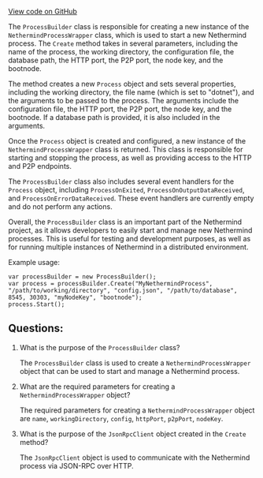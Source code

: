 [View code on GitHub](https://github.com/NethermindEth/nethermind/src/Nethermind/Nethermind.Overseer.Test/Framework/ProcessBuilder.cs)

The `ProcessBuilder` class is responsible for creating a new instance of the `NethermindProcessWrapper` class, which is used to start a new Nethermind process. The `Create` method takes in several parameters, including the name of the process, the working directory, the configuration file, the database path, the HTTP port, the P2P port, the node key, and the bootnode. 

The method creates a new `Process` object and sets several properties, including the working directory, the file name (which is set to "dotnet"), and the arguments to be passed to the process. The arguments include the configuration file, the HTTP port, the P2P port, the node key, and the bootnode. If a database path is provided, it is also included in the arguments. 

Once the `Process` object is created and configured, a new instance of the `NethermindProcessWrapper` class is returned. This class is responsible for starting and stopping the process, as well as providing access to the HTTP and P2P endpoints. 

The `ProcessBuilder` class also includes several event handlers for the `Process` object, including `ProcessOnExited`, `ProcessOnOutputDataReceived`, and `ProcessOnErrorDataReceived`. These event handlers are currently empty and do not perform any actions. 

Overall, the `ProcessBuilder` class is an important part of the Nethermind project, as it allows developers to easily start and manage new Nethermind processes. This is useful for testing and development purposes, as well as for running multiple instances of Nethermind in a distributed environment. 

Example usage:

```
var processBuilder = new ProcessBuilder();
var process = processBuilder.Create("MyNethermindProcess", "/path/to/working/directory", "config.json", "/path/to/database", 8545, 30303, "myNodeKey", "bootnode");
process.Start();
```
## Questions: 
 1. What is the purpose of the `ProcessBuilder` class?
    
    The `ProcessBuilder` class is used to create a `NethermindProcessWrapper` object that can be used to start and manage a Nethermind process.

2. What are the required parameters for creating a `NethermindProcessWrapper` object?
    
    The required parameters for creating a `NethermindProcessWrapper` object are `name`, `workingDirectory`, `config`, `httpPort`, `p2pPort`, `nodeKey`.

3. What is the purpose of the `JsonRpcClient` object created in the `Create` method?
    
    The `JsonRpcClient` object is used to communicate with the Nethermind process via JSON-RPC over HTTP.